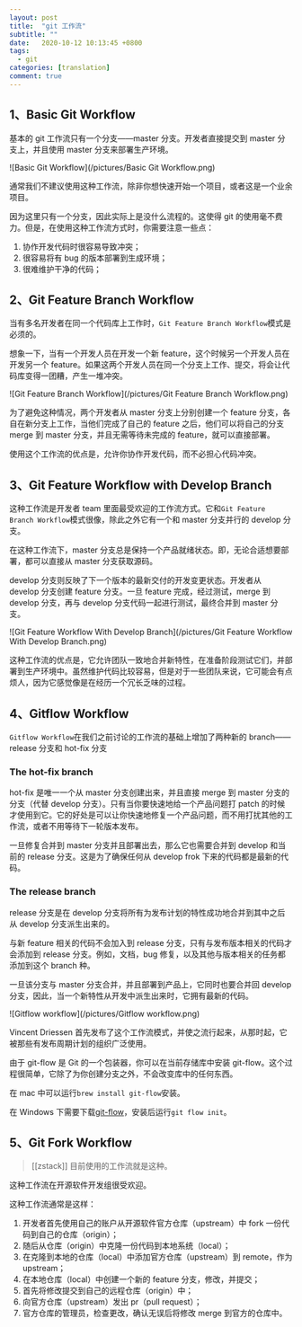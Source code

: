 ```yaml
---
layout: post
title:  "git 工作流"
subtitle: ""
date:   2020-10-12 10:13:45 +0800
tags:
  - git
categories: [translation]
comment: true
---
```


## 1、Basic Git Workflow

基本的 git 工作流只有一个分支——master 分支。开发者直接提交到 master 分支上，并且使用 master 分支来部署生产环境。

![Basic Git Workflow](/pictures/Basic Git Workflow.png)

通常我们不建议使用这种工作流，除非你想快速开始一个项目，或者这是一个业余项目。

因为这里只有一个分支，因此实际上是没什么流程的。这使得 git 的使用毫不费力。但是，在使用这种工作流方式时，你需要注意一些点：

1. 协作开发代码时很容易导致冲突；
2. 很容易将有 bug 的版本部署到生成环境；
3. 很难维护干净的代码；
<!-- more -->
## 2、Git Feature Branch Workflow

当有多名开发者在同一个代码库上工作时，`Git Feature Branch Workflow`模式是必须的。

想象一下，当有一个开发人员在开发一个新 feature，这个时候另一个开发人员在开发另一个 feature。如果这两个开发人员在同一个分支上工作、提交，将会让代码库变得一团糟，产生一堆冲突。

![Git Feature Branch Workflow](/pictures/Git Feature Branch Workflow.png)

为了避免这种情况，两个开发者从 master 分支上分别创建一个 feature 分支，各自在新分支上工作，当他们完成了自己的 feature 之后，他们可以将自己的分支 merge 到 master 分支，并且无需等待未完成的 feature，就可以直接部署。

使用这个工作流的优点是，允许你协作开发代码，而不必担心代码冲突。

## 3、Git Feature Workflow with Develop Branch

这种工作流是开发者 team 里面最受欢迎的工作流方式。它和`Git Feature Branch Workflow`模式很像，除此之外它有一个和 master 分支并行的 develop 分支。

在这种工作流下，master 分支总是保持一个产品就绪状态。即，无论合适想要部署，都可以直接从 master 分支获取源码。

develop 分支则反映了下一个版本的最新交付的开发变更状态。开发者从 develop 分支创建 feature 分支。一旦 feature 完成，经过测试，merge 到 develop 分支，再与 develop 分支代码一起进行测试，最终合并到 master 分支。

![Git Feature Workflow With Develop Branch](/pictures/Git Feature Workflow With Develop Branch.png)

这种工作流的优点是，它允许团队一致地合并新特性，在准备阶段测试它们，并部署到生产环境中。虽然维护代码比较容易，但是对于一些团队来说，它可能会有点烦人，因为它感觉像是在经历一个冗长乏味的过程。

## 4、Gitflow Workflow

`Gitflow Workflow`在我们之前讨论的工作流的基础上增加了两种新的 branch——release 分支和 hot-fix 分支

### The hot-fix branch

hot-fix 是唯一一个从 master 分支创建出来，并且直接 merge 到 master 分支的分支（代替 develop 分支）。只有当你要快速地给一个产品问题打 patch 的时候才使用到它。它的好处是可以让你快速地修复一个产品问题，而不用打扰其他的工作流，或者不用等待下一轮版本发布。

一旦修复合并到 master 分支并且部署出去，那么它也需要合并到 develop 和当前的 release 分支。这是为了确保任何从 develop frok 下来的代码都是最新的代码。

### The release branch

release 分支是在 develop 分支将所有为发布计划的特性成功地合并到其中之后从 develop 分支派生出来的。

与新 feature 相关的代码不会加入到 release 分支，只有与发布版本相关的代码才会添加到 release 分支。例如，文档，bug 修复，以及其他与版本相关的任务都添加到这个 branch 种。

一旦该分支与 master 分支合并，并且部署到产品上，它同时也要合并回 develop 分支，因此，当一个新特性从开发中派生出来时，它拥有最新的代码。

![Gitflow workflow](/pictures/Gitflow workflow.png)

Vincent Driessen 首先发布了这个工作流模式，并使之流行起来，从那时起，它被那些有发布周期计划的组织广泛使用。

由于 git-flow 是 Git 的一个包装器，你可以在当前存储库中安装 git-flow。这个过程很简单，它除了为你创建分支之外，不会改变库中的任何东西。

在 mac 中可以运行`brew install git-flow`安装。

在 Windows 下需要下载[git-flow](https://git-scm.com/download/win)，安装后运行`git flow init`。

## 5、Git Fork Workflow

> [[zstack]] 目前使用的工作流就是这种。

这种工作流在开源软件开发组很受欢迎。

这种工作流通常是这样：

1. 开发者首先使用自己的账户从开源软件官方仓库（upstream）中 fork 一份代码到自己的仓库（origin）；
2. 随后从仓库（origin）中克隆一份代码到本地系统（local）；
3. 在克隆到本地的仓库（local）中添加官方仓库（upstream）到 remote，作为 upstream；
4. 在本地仓库（local）中创建一个新的 feature 分支，修改，并提交；
5. 首先将修改提交到自己的远程仓库（origin）中；
6. 向官方仓库（upstream）发出 pr（pull request）；
7. 官方仓库的管理员，检查更改，确认无误后将修改 merge 到官方的仓库中。